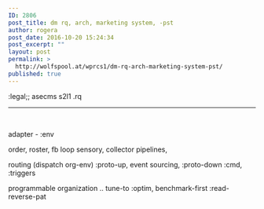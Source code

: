 ```yaml
---
ID: 2806
post_title: dm rq, arch, marketing system, -pst
author: rogera
post_date: 2016-10-20 15:24:34
post_excerpt: ""
layout: post
permalink: >
  http://wolfspool.at/wprcs1/dm-rq-arch-marketing-system-pst/
published: true
---
```

:legal;; asecms s2l1 .rq

<hr />

&nbsp;

adapter - :env

order, roster, fb loop sensory, collector pipelines,

routing (dispatch org-env) :proto-up, event sourcing, :proto-down :cmd, :triggers

programmable organization .. tune-to :optim, benchmark-first :read-reverse-pat
